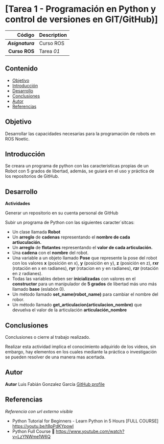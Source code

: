 # [Tarea 1 - Programación en Python y control de versiones en GIT/GitHub)] 


| Código | Description |
| ------:| ----------- |
| ***Asignatura*** | Curso ROS | 
| **Curso ROS** | Tarea *01* |



## Contenido

- [Objetivo](#objetivo)
- [Introducción](#introduccion)
- [Desarrollo](#desarrollo)
- [Conclusiones](#conclusiones)
- [Autor](#autor)
- [Referencias](#referencias)

## Objetivo

Desarrollar las capacidades necesarias para la programación de robots en ROS Noetic.

## Introducción

Se creara un programa de python con las caracteristicas propias de un Robot con 5 grados de libertad,
además, se guiará en el uso y práctica de los repositorios de GitHub. 


## Desarrollo

**Actividades**

Generar un repositorio en su cuenta personal de GitHub

Subir un programa de Python con las siguientes caracter´sitcas:

- Un clase llamada **Robot**
- Un **arreglo** de **cadenas** representando el **nombre de cada artiuculación.**
- Un **arreglo** de **flotantes** representando el **valor de cada articulación.**
- Una **cadena** con el **nombre** del robot.
- Una variable a un objeto llamado **Pose** que represente la pose del robot con los valores 
**x** (posición en x), **y** (posición en y), **z** (posición en z), **rxr** (rotación en x en radianes), 
**ryr** (rotacion en y en radianes), **rzr** (rotación en z radianes).
- Todas las variables deben ser **inicializadas** con valores en el **constructor** para un 
manipulador de **5 grados** de libertad más uno más llamado **base** (eslabón 0).
- Un método llamado **set_name(robot_name)** para cambiar el nombre del robor.
- Un método llamado **get_articulacion(articulacion_nombre)** que devuelva el valor de la articulación **articulación_nombre**

## Conclusiones

Conclusiones o cierre al trabajo realizado.

Realizar esta actividad implica el conocimiento adquirido de los videos, sin embargo, hay elementos en los cuales mediante la práctica
o investigación se pueden resolver de una manera mas acertada.

## Autor

**Autor** Luis Fabián Gonzalez García [GitHub profile](https://github.com/Fafan27)


## Referencias


_Referencia con url externo visible_

- Python Tutorial for Beginners - Learn Python in 5 Hours [FULL COURSE] <https://youtu.be/t8pPdKYpowI>
- Python Full Course 🐍 <https://www.youtube.com/watch?v=LzYNWme1W6Q>
